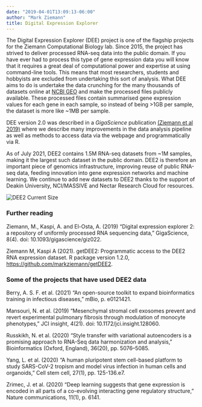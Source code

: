 ```yaml
---
date: "2019-04-01T13:09:13-06:00"
author: "Mark Ziemann"
title: Digital Expression Explorer
---
```


The Digital Expression Explorer (DEE) project is one of the flagship projects for the Ziemann Computational Biology lab.
Since 2015, the project has strived to deliver processed RNA-seq data into the public domain.
If you have ever had to process this type of gene expression data you will know that it requires a great deal of computational power and expertise at using command-line tools.
This means that most researchers, students and hobbyists are excluded from undertaking this sort of analysis.
What DEE aims to do is undertake the data crunching for the many thousands of datasets online at [NCBI GEO](http://www.ncbi.nlm.nih.gov/geo/) and make the processed files publicly available.
These processed files contain summarised gene expression values for each gene in each sample, so instead of being >1GB per sample, the dataset is more like ~1MB per sample.

DEE version 2.0 was described in a *GigaScience* publication [(Ziemann et al 2019)](https://academic.oup.com/gigascience/article/8/4/giz022/5426567) where we describe many improvements in the data analysis pipeline as well as methods to access data via the webpage and programmatically via R.

As of July 2021, DEE2 contains 1.5M RNA-seq datasets from ~1M samples, making it the largest such dataset in the public domain.
DEE2 is therefore an important piece of genomics infrastructure, improving reuse of public RNA-seq data, feeding innovation into gene expression networks and machine learning.
We continue to add new datasets to DEE2 thanks to the support of Deakin University, NCI/MASSIVE and Nectar Research Cloud for resources.

![DEE2 Current Size](http://dee2.io/images/dee_datasets.png "DEE2 Current Size")

### Further reading

Ziemann, M., Kaspi, A. and El-Osta, A. (2019) “Digital expression explorer 2: a repository of uniformly processed RNA sequencing data,” GigaScience, 8(4). doi: 10.1093/gigascience/giz022.

Ziemann M, Kaspi A (2021). getDEE2: Programmatic access to the DEE2 RNA expression dataset. R package version 1.2.0, https://github.com/markziemann/getDEE2.

### Some of the projects that have used DEE2 data

Berry, A. S. F. et al. (2021) “An open-source toolkit to expand bioinformatics training in infectious diseases,” mBio, p. e0121421.

Mansouri, N. et al. (2019) “Mesenchymal stromal cell exosomes prevent and revert experimental pulmonary fibrosis through modulation of monocyte phenotypes,” JCI insight, 4(21). doi: 10.1172/jci.insight.128060.

Russkikh, N. et al. (2020) “Style transfer with variational autoencoders is a promising approach to RNA-Seq data harmonization and analysis,” Bioinformatics (Oxford, England), 36(20), pp. 5076–5085.

Yang, L. et al. (2020) “A human pluripotent stem cell-based platform to study SARS-CoV-2 tropism and model virus infection in human cells and organoids,” Cell stem cell, 27(1), pp. 125-136.e7.

Zrimec, J. et al. (2020) “Deep learning suggests that gene expression is encoded in all parts of a co-evolving interacting gene regulatory structure,” Nature communications, 11(1), p. 6141.
